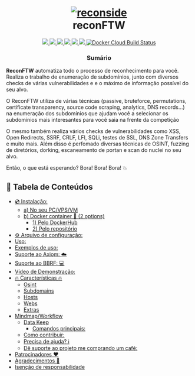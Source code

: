 <h1 align="center">
  <br>
  <a href="https://github.com/blackcode666/reconSIDE"><img src="https://github.com/blackcode666/reconSIDE/blob/main/images/banner.png" alt="reconside"></a>
  <br>
  reconFTW
  <br>
</h1>


<p align="center">
  <a href="https://github.com/six2dez/reconftw/releases/tag/v2.1.1">
    <img src="https://img.shields.io/badge/release-v2.1.1-green">
  </a>
   </a>
  <a href="https://www.gnu.org/licenses/gpl-3.0.en.html">
      <img src="https://img.shields.io/badge/license-GPL3-_red.svg">
  </a>
  <a href="https://twitter.com/Six2dez1">
    <img src="https://img.shields.io/badge/twitter-%40Six2dez1-blue">
  </a>
    <a href="https://github.com/six2dez/reconftw/issues?q=is%3Aissue+is%3Aclosed">
    <img src="https://img.shields.io/github/issues-closed-raw/six2dez/reconftw.svg">
  </a>
  <a href="https://github.com/six2dez/reconftw/wiki">
    <img src="https://img.shields.io/badge/doc-wiki-blue.svg">
  </a>
  <a href="https://t.me/joinchat/H5bAaw3YbzzmI5co">
    <img src="https://img.shields.io/badge/telegram-@ReconFTW-blue.svg">
  </a>
  <a href="https://hub.docker.com/r/six2dez/reconftw">
    <img alt="Docker Cloud Build Status" src="https://img.shields.io/docker/cloud/build/six2dez/reconftw">
  </a>
</p>

 
<h3 align="center">Sumário</h3>

**ReconFTW** automatiza todo o processo de reconhecimento para você. Realiza o trabalho de enumeração de subdomínios, junto com diversos checks de várias vulnerabilidades e
e o máximo de informação possível do seu alvo.

O ReconFTW utiliza de várias técnicas (passive, bruteforce, permutations, certificate transparency, source code scraping, analytics, DNS records...) na enumeração
dos subdomínios que ajudam você a selecionar os subdomínios mais interesantes para você saia na frente da competição

O mesmo também realiza vários checks de vulnerabilidades como XSS, Open Redirects, SSRF, CRLF, LFI, SQLi, testes de SSL, DNS Zone Transfers e muito mais. Além disso
é perfomado diversas técnicas de OSINT, fuzzing de diretórios, dorking, escaneamento de portan e scan do nuclei no seu alvo.

Então, o que está esperando? Bora! Bora! Bora! :boom:

📔 Tabela de Conteúdos
-----------------
- [💿 Instalação:](#-installation)
  - [a) No seu PC/VPS/VM](#a-in-your-pcvpsvm)
  - [b) Docker container 🐳 (2 options)](#b-docker-container--2-options)
    - [1) Pelo DockerHub](#1-from-dockerhub)
    - [2) Pelo repositório](#2-from-repository)
- [⚙️ Arquivo de configuração:](#️-config-file)
- [Uso:](#usage)
- [Exemplos de uso:](#example-usage)
- [Suporte ao Axiom: :cloud:](#axiom-support-cloud)
- [Suporte ao BBRF: :computer:](#bbrf-support-computer)
- [Vídeo de Demonstração:](#sample-video)
- [:fire: Características :fire:](#fire-features-fire)
  - [Osint](#osint)
  - [Subdomains](#subdomains)
  - [Hosts](#hosts)
  - [Webs](#webs)
  - [Extras](#extras)
- [Mindmap/Workflow](#mindmapworkflow)
  - [Data Keep](#data-keep)
    - [Comandos principais:](#main-commands)
  - [Como contribuir:](#how-to-contribute)
  - [Precisa de ajuda? :information_source:](#need-help-information_source)
  - [Dê suporte ao projeto me comprando um café:](#you-can-support-this-work-buying-me-a-coffee)
- [Patrocinadores ❤️](#sponsors-️)
- [Agradecimentos :pray:](#thanks-pray)
- [Isenção de responsabilidade](#disclaimer)
